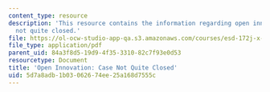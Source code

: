 ```yaml
---
content_type: resource
description: 'This resource contains the information regarding open innovation: case
  not quite closed.'
file: https://ol-ocw-studio-app-qa.s3.amazonaws.com/courses/esd-172j-x-prize-workshop-grand-challenges-in-energy-fall-2009/5d7a8adb1b03062674ee25a168d7555c_MITESD_172JF09_Lec02.pdf
file_type: application/pdf
parent_uid: 84a3f8d5-19d9-4f35-3310-82c7f93e0d53
resourcetype: Document
title: 'Open Innovation: Case Not Quite Closed'
uid: 5d7a8adb-1b03-0626-74ee-25a168d7555c
---
```

